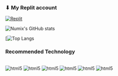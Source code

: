 

### ⬇ My Replit account

[![Replit](https://img.shields.io/badge/replit-667881?style=for-the-badge&logo=replit&logoColor=white)](https://replit.com/@Numix)

![Numix's GitHub stats](https://github-readme-stats.vercel.app/api?username=numixdev&show_icons=true&theme=transparent)

[![Top Langs](https://github-readme-stats.vercel.app/api/top-langs/?username=NumixDev&layout=compact&theme=transparent)
### Recommended Technology

<div style="display: inline_block"><br/>
  <img aling="center" alt="html5" src="https://img.shields.io/badge/C%23-239120?style=for-the-badge&logo=c-sharp&logoColor=white" />
  <img aling="center" alt="html5" src="https://img.shields.io/badge/C%2B%2B-00599C?style=for-the-badge&logo=c%2B%2B&logoColor=white" />
  <img aling="center" alt="html5" src="https://img.shields.io/badge/.NET-5C2D91?style=for-the-badge&logo=.net&logoColor=white" />
  <img aling="center" alt="html5" src="https://img.shields.io/badge/Python-14354C?style=for-the-badge&logo=python&logoColor=white" />
  <img aling="center" alt="html5" src="https://img.shields.io/badge/Windows_95-008080?style=for-the-badge&logo=windows-95&logoColor=white" />
  <img aling="center" alt="html5" src="https://img.shields.io/badge/Windows_XP-003399?style=for-the-badge&logo=windows-xp&logoColor=white" />
</div>


